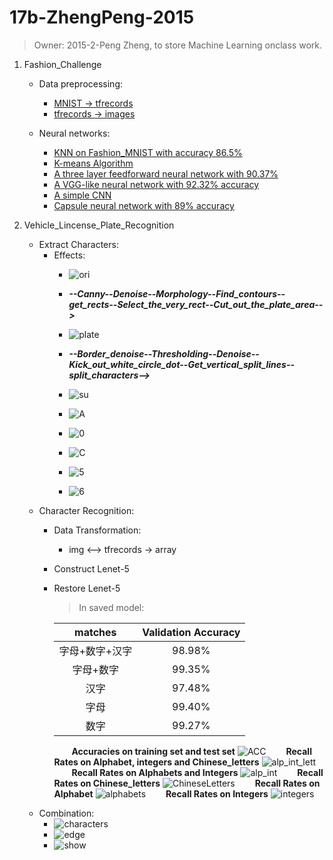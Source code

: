 # 17b-ZhengPeng-2015
> Owner: 2015-2-Peng Zheng, to store Machine Learning onclass work.

1. Fashion_Challenge
    - Data preprocessing:
        + [MNIST -> tfrecords](https://github.com/m-L-0/17b-ZhengPeng-2015/tree/master/FashionMNIST_Challenge/format_transformation)
        + [tfrecords -> images](https://github.com/m-L-0/17b-ZhengPeng-2015/tree/master/FashionMNIST_Challenge/format_transformation)

    - Neural networks:
        + [KNN on Fashion_MNIST with accuracy 86.5%](https://github.com/m-L-0/17b-ZhengPeng-2015/tree/master/FashionMNIST_Challenge/KNN_method)
        + [K-means Algorithm](https://github.com/m-L-0/17b-ZhengPeng-2015/tree/master/FashionMNIST_Challenge/K-means_method)
        + [A three layer feedforward neural network with 90.37%](https://github.com/m-L-0/17b-ZhengPeng-2015/tree/master/FashionMNIST_Challenge/fashion_mnist)
        + [A VGG-like neural network with 92.32% accuracy](https://github.com/m-L-0/17b-ZhengPeng-2015/tree/master/FashionMNIST_Challenge/vgg_like_in_keras)
        + [A simple CNN ](https://github.com/m-L-0/17b-ZhengPeng-2015/blob/master/FashionMNIST_Challenge/common_cnn_method.ipynb)
        + [Capsule neural network with 89% accuracy](https://github.com/m-L-0/17b-ZhengPeng-2015/tree/master/FashionMNIST_Challenge/CapsNet-Fashion-MNIST)


2. Vehicle_Lincense_Plate_Recognition
    + Extract Characters:
        - Effects:
            + ![ori](./Vehicle_License_Plate_Recognition/images/cars/car_0.jpg)
            
            + ___--Canny--Denoise--Morphology--Find\_contours--get\_rects--Select\_the\_very\_rect--Cut\_out\_the\_plate\_area-->___
            
            + ![plate](./Vehicle_License_Plate_Recognition/images/plate.png)
            
            + ___--Border\_denoise--Thresholding--Denoise--Kick\_out\_white\_circle\_dot--Get\_vertical\_split\_lines--split_characters-->___
            
            + ![su](./Vehicle_License_Plate_Recognition/images/苏.png)
            + ![A](./Vehicle_License_Plate_Recognition/images/A.png)
            + ![0](./Vehicle_License_Plate_Recognition/images/0.png)
            + ![C](./Vehicle_License_Plate_Recognition/images/C.png)
            + ![5](./Vehicle_License_Plate_Recognition/images/5.png)
            + ![6](./Vehicle_License_Plate_Recognition/images/6.png)
    + Character Recognition:
        - Data Transformation:
            + img <--> tfrecords -> array
        - Construct Lenet-5
        - Restore Lenet-5
            > In saved model:

            | matches | Validation Accuracy |
            | :-----: | :------: |
            | 字母+数字+汉字 | 98.98% |
            | 字母+数字 | 99.35% |
            | 汉字 | 97.48% |
            | 字母 | 99.40% |
            | 数字 | 99.27% |
            &emsp;&emsp;**Accuracies on training set and test set**
            ![ACC](./Vehicle_License_Plate_Recognition/images/Acc_in_training_on_alp_int_lett.png)
            &emsp;&emsp;**Recall Rates on Alphabet, integers and Chinese_letters**
            ![alp_int_lett](./Vehicle_License_Plate_Recognition/images/Recall_rate_in_test_on_alp_int_lett.png)
            &emsp;&emsp;**Recall Rates on Alphabets and Integers**
            ![alp_int](./Vehicle_License_Plate_Recognition/images/Recall_rate_in_test_on_alp_int.png)
            &emsp;&emsp;**Recall Rates on Chinese_letters**
            ![ChineseLetters](./Vehicle_License_Plate_Recognition/images/Recall_rate_in_test_on_ChineseLetters.png)
            &emsp;&emsp;**Recall Rates on Alphabet**
            ![alphabets](./Vehicle_License_Plate_Recognition/images/Recall_rate_in_test_on_alphabets.png)
            &emsp;&emsp;**Recall Rates on Integers**
            ![integers](./Vehicle_License_Plate_Recognition/images/Recall_rate_in_test_on_integers.png)
    + Combination:
        - ![characters](./Vehicle_License_Plate_Recognition/images/cars/recognition/characters_car_0.png)
        - ![edge](./Vehicle_License_Plate_Recognition/images/cars/recognition/edge_car_0.png)
        - ![show](./Vehicle_License_Plate_Recognition/images/cars/recognition/Recognition_car_0.png)


